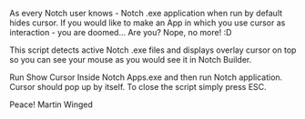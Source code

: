 As every Notch user knows - Notch .exe application when run by default hides cursor.
If you would like to make an App in which you use cursor as interaction - you are doomed...
Are you? Nope, no more! :D

This script detects active Notch .exe files and displays overlay cursor on top so you can see your mouse as you would see it in Notch Builder.

Run Show Cursor Inside Notch Apps.exe and then run Notch application. Cursor should pop up by itself. To close the script simply press ESC.

Peace!
Martin Winged
